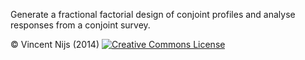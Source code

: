 Generate a fractional factorial design of conjoint profiles and analyse responses from a conjoint survey.

&copy; Vincent Nijs (2014) <a rel="license" href="http://creativecommons.org/licenses/by-nc-sa/4.0/" target="_blank"><img alt="Creative Commons License" style="border-width:0" src="imgs/80x15.png" /></a>
